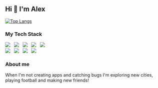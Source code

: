 ## Hi 👋 I'm Alex

[![Top Langs](https://github-readme-stats.vercel.app/api/top-langs/?username=apgreene&layout=compact)](https://github.com/anuraghazra/github-readme-stats)

### My Tech Stack

<img src="https://img.shields.io/badge/JavaScript%20-%23F7DF1E.svg" />&nbsp;&nbsp;
<img src="https://img.shields.io/badge/TypeScript%20-%233178C6.svg" />&nbsp;&nbsp;
<img src="https://img.shields.io/badge/React%20-%2300D8FF.svg" />&nbsp;&nbsp;
<img src="https://img.shields.io/badge/HTML%20-%23dc4a25.svg" />&nbsp;&nbsp;
<img src="https://img.shields.io/badge/CSS%20-%23244bdd.svg" />&nbsp;&nbsp;
<br />
<img src="https://img.shields.io/badge/Node.js%20-%238bbe3d.svg" />&nbsp;&nbsp;
<img src="https://img.shields.io/badge/Express%20-%23F7DF1E.svg" />&nbsp;&nbsp;
<img src="https://img.shields.io/badge/MongoDB%20-%2348a23b.svg" />&nbsp;&nbsp;
<img src="https://img.shields.io/badge/PostgreSQL%20-%2331648c.svg" />&nbsp;&nbsp;


### About me

When I'm not creating apps and catching bugs I'm exploring new cities, playing football and making new friends!
